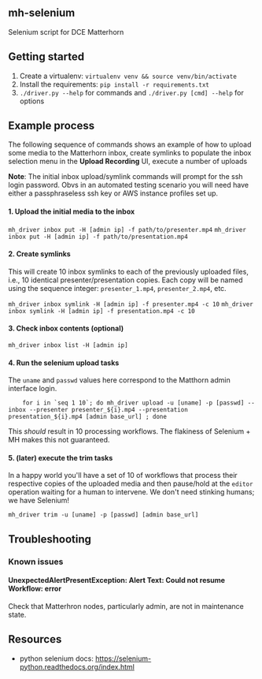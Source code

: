 
## mh-selenium

Selenium script for DCE Matterhorn

## Getting started

1. Create a virtualenv: `virtualenv venv && source venv/bin/activate`
2. Install the requirements: `pip install -r requirements.txt`
3. `./driver.py --help` for commands and `./driver.py [cmd] --help` for options

## Example process

The following sequence of commands shows an example of how to upload some media
to the Matterhorn inbox, create symlinks to populate the inbox selection menu
in the **Upload Recording** UI, execute a number of uploads

**Note**: The initial inbox upload/symlink commands will prompt for the ssh 
login password. Obvs in an automated testing scenario you will need have either 
a passphraseless ssh key or AWS instance profiles set up.

#### 1. Upload the initial media to the inbox

`mh_driver inbox put -H [admin ip] -f path/to/presenter.mp4`
`mh_driver inbox put -H [admin ip] -f path/to/presentation.mp4`

#### 2. Create symlinks

This will create 10 inbox symlinks to each of the previously uploaded files, 
i.e., 10 identical presenter/presentation copies. Each copy will be named using
the sequence integer: `presenter_1.mp4`, `presenter_2.mp4`, etc.

`mh_driver inbox symlink -H [admin ip] -f presenter.mp4 -c 10`
`mh_driver inbox symlink -H [admin ip] -f presentation.mp4 -c 10`

#### 3. Check inbox contents (optional)

`mh_driver inbox list -H [admin ip]`

#### 4. Run the selenium upload tasks

The `uname` and `passwd` values here correspond to the Matthorn admin interface 
login.

```
    for i in `seq 1 10`; do mh_driver upload -u [uname] -p [passwd] --inbox --presenter presenter_${i}.mp4 --presentation presentation_${i}.mp4 [admin base_url] ; done
```

This *should* result in 10 processing workflows. The flakiness of Selenium + MH 
makes this not guaranteed.

#### 5. (later) execute the trim tasks

In a happy world you'll have a set of 10 of workflows that process their 
respective copies of the uploaded media and then pause/hold at the `editor` 
operation waiting for a human to intervene. We don't need stinking humans; we 
have Selenium!

`mh_driver trim -u [uname] -p [passwd] [admin base_url]`


## Troubleshooting

### Known issues

#### UnexpectedAlertPresentException: Alert Text: Could not resume Workflow: error

Check that Matterhron nodes, particularly admin, are not in maintenance state.

## Resources

* python selenium docs: https://selenium-python.readthedocs.org/index.html

